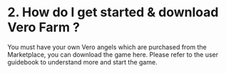 # 2. How do I get started & download Vero Farm ?

You must have your own Vero angels which are purchased from the Marketplace, you can download the game here. Please refer to the user guidebook to understand more and start the game.

